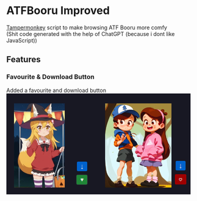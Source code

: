 # ATFBooru Improved
[Tampermonkey](https://www.tampermonkey.net) script to make browsing ATF Booru more comfy <br>
(Shit code generated with the help of ChatGPT (because i dont like JavaScript))

## Features
### Favourite & Download Button
Added a favourite and download button <br>
![image1](/images/image1.png) <br>
